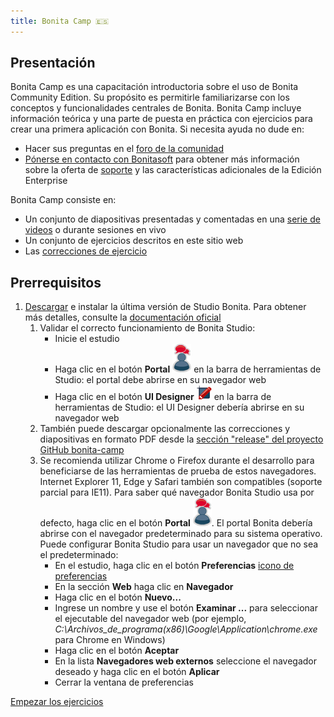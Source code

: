 ```yaml
---
title: Bonita Camp 🇪🇸
---
```


## Presentación

Bonita Camp es una capacitación introductoria sobre el uso de Bonita Community Edition. Su propósito es permitirle familiarizarse con los conceptos y funcionalidades centrales de Bonita.
Bonita Camp incluye información teórica y una parte de puesta en práctica con ejercicios para crear una primera aplicación con Bonita.
Si necesita ayuda no dude en:
* Hacer sus preguntas en el [foro de la comunidad](https://community.bonitasoft.com/questions-and-answers)
* [Pónerse en contacto con Bonitasoft](https://es.bonitasoft.com/contactenos) para obtener más información sobre la oferta de [soporte](https://es.bonitasoft.com/soporte) y las características adicionales de la Edición Enterprise 

Bonita Camp consiste en:
* Un conjunto de diapositivas presentadas y comentadas en una [serie de videos](https://www.youtube.com/playlist?list=PLvvoQatxaHOPSATzZe-zPh-LrSNGfpQEf) o durante sesiones en vivo
* Un conjunto de ejercicios descritos en este sitio web
* Las [correcciones de ejercicio](https://github.com/Bonitasoft-Community/bonita-camp/releases/latest)

## Prerrequisitos
1. [Descargar](https://es.bonitasoft.com/descargas) e instalar la última versión de Studio Bonita. Para obtener más detalles, consulte la [documentación oficial](https://documentation.bonitasoft.com/bonita//bonita-studio-download-installation)
   1. Validar el correcto funcionamiento de Bonita Studio:
        - Inicie el estudio
        - Haga clic en el botón **Portal** ![Icono del portal](../images/portal-icon.png) en la barra de herramientas de Studio: el portal debe abrirse en su navegador web
        - Haga clic en el botón **UI Designer** ![Icono de UI Designer](../images/ui_designer_24x24.png) en la barra de herramientas de Studio: el UI Designer debería abrirse en su navegador web
   1. También puede descargar opcionalmente las correcciones y diapositivas en formato PDF desde la [sección "release" del proyecto GitHub bonita-camp](https://github.com/Bonitasoft-Community/bonita-camp/releases/latest)
   1. Se recomienda utilizar Chrome o Firefox durante el desarrollo para beneficiarse de las herramientas de prueba de estos navegadores. Internet Explorer 11, Edge y Safari también son compatibles (soporte parcial para IE11). Para saber qué navegador Bonita Studio usa por defecto, haga clic en el botón **Portal** ![Icono del portal](../images/portal-icon.png). 
   El portal Bonita debería abrirse con el navegador predeterminado para su sistema operativo. Puede configurar Bonita Studio para usar un navegador que no sea el predeterminado:
        - En el estudio, haga clic en el botón **Preferencias** [icono de preferencias](../images/preferences.png)
        - En la sección **Web** haga clic en **Navegador**
        - Haga clic en el botón **Nuevo...**
        - Ingrese un nombre y use el botón **Examinar ...** para seleccionar el ejecutable del navegador web (por ejemplo, *C:\Archivos_de_programa(x86)\Google\Application\chrome.exe* para Chrome en Windows)
        - Haga clic en el botón **Aceptar**
        - En la lista **Navegadores web externos** seleccione el navegador deseado y haga clic en el botón **Aplicar**
        - Cerrar la ventana de preferencias
        
[Empezar los ejercicios](00-introduction)